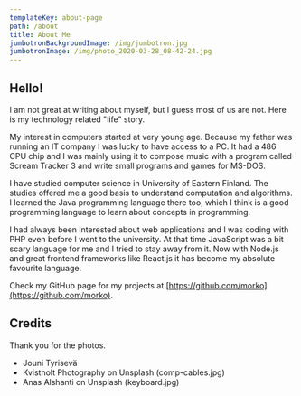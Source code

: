 ```yaml
---
templateKey: about-page
path: /about
title: About Me
jumbotronBackgroundImage: /img/jumbotron.jpg
jumbotronImage: /img/photo_2020-03-28_08-42-24.jpg
---
```

## Hello!

I am not great at writing about myself, but I guess most of us are not. Here is my technology related "life" story.

My interest in computers started at very young age. Because my father was running an IT company I was lucky to have access to a PC. It had a 486 CPU chip and I was mainly using it to compose music with a program called Scream Tracker 3 and write small programs and games for MS-DOS.

I have studied computer science in University of Eastern Finland. The studies offered me a good basis to understand computation and algorithms. I learned the Java programming language there too, which I think is a good programming language to learn about concepts in programming.

I had always been interested about web applications and I was coding with PHP even before I went to the university. At that time JavaScript was a bit scary language for me and I tried to stay away from it. Now with Node.js and great frontend frameworks like React.js it has become my absolute favourite language.

Check my GitHub page for my projects at [https://github.com/morko](https://github.com/morko).

## Credits

Thank you for the photos.

- Jouni Tyrisevä
- Kvistholt Photography on Unsplash (comp-cables.jpg)
- Anas Alshanti on Unsplash (keyboard.jpg)